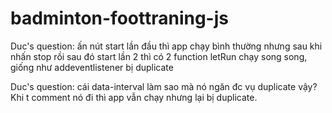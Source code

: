 ﻿# badminton-foottraning-js
Duc's question: ấn nút start lần đầu thì app chạy bình thường nhưng sau khi nhấn stop rồi sau đó start lần 2 thì có 2 function letRun chạy song song, giống như addeventlistener bị duplicate


Duc's question: cái data-interval làm sao mà nó ngăn đc vụ duplicate vậy? Khi t comment nó đi thì app vẫn chạy nhưng lại bị duplicate.
